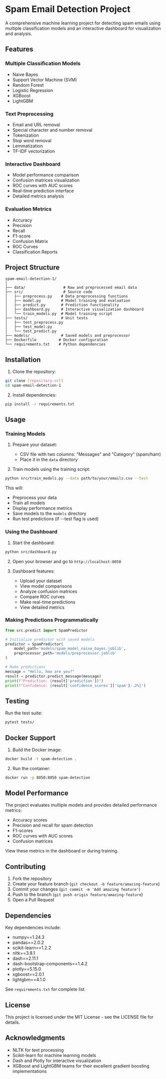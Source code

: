# Spam Email Detection Project

A comprehensive machine learning project for detecting spam emails using multiple classification models and an interactive dashboard for visualization and analysis.

## Features

### Multiple Classification Models
- Naive Bayes
- Support Vector Machine (SVM)
- Random Forest
- Logistic Regression
- XGBoost
- LightGBM

### Text Preprocessing
- Email and URL removal
- Special character and number removal
- Tokenization
- Stop word removal
- Lemmatization
- TF-IDF vectorization

### Interactive Dashboard
- Model performance comparison
- Confusion matrices visualization
- ROC curves with AUC scores
- Real-time prediction interface
- Detailed metrics analysis

### Evaluation Metrics
- Accuracy
- Precision
- Recall
- F1-score
- Confusion Matrix
- ROC Curves
- Classification Reports

## Project Structure
```
spam-email-detection-1/
│
├── data/                 # Raw and preprocessed email data
├── src/                  # Source code
│   ├── preprocess.py    # Data preprocessing functions
│   ├── model.py         # Model training and evaluation
│   ├── predict.py       # Prediction functionality
│   ├── dashboard.py     # Interactive visualization dashboard
│   └── train_models.py  # Model training script
├── tests/               # Unit tests
│   ├── test_preprocess.py
│   ├── test_model.py
│   └── test_predict.py
├── models/              # Saved models and preprocessor
├── Dockerfile          # Docker configuration
└── requirements.txt    # Python dependencies
```

## Installation

1. Clone the repository:
```bash
git clone [repository-url]
cd spam-email-detection-1
```

2. Install dependencies:
```bash
pip install -r requirements.txt
```

## Usage

### Training Models

1. Prepare your dataset:
   - CSV file with two columns: "Messages" and "Category" (spam/ham)
   - Place it in the `data` directory

2. Train models using the training script:
```bash
python src/train_models.py --data path/to/your/emails.csv --test
```

This will:
- Preprocess your data
- Train all models
- Display performance metrics
- Save models to the `models` directory
- Run test predictions (if --test flag is used)

### Using the Dashboard

1. Start the dashboard:
```bash
python src/dashboard.py
```

2. Open your browser and go to `http://localhost:8050`

3. Dashboard features:
   - Upload your dataset
   - View model comparisons
   - Analyze confusion matrices
   - Compare ROC curves
   - Make real-time predictions
   - View detailed metrics

### Making Predictions Programmatically

```python
from src.predict import SpamPredictor

# Initialize predictor with saved models
predictor = SpamPredictor(
    model_path='models/spam_model_naive_bayes.joblib',
    preprocessor_path='models/preprocessor.joblib'
)

# Make predictions
message = "Hello, how are you?"
result = predictor.predict_message(message)
print(f"Prediction: {result['prediction']}")
print(f"Confidence: {result['confidence_scores']['spam']:.2%}")
```

## Testing

Run the test suite:
```bash
pytest tests/
```

## Docker Support

1. Build the Docker image:
```bash
docker build -t spam-detection .
```

2. Run the container:
```bash
docker run -p 8050:8050 spam-detection
```

## Model Performance

The project evaluates multiple models and provides detailed performance metrics:
- Accuracy scores
- Precision and recall for spam detection
- F1-scores
- ROC curves with AUC scores
- Confusion matrices

View these metrics in the dashboard or during training.

## Contributing

1. Fork the repository
2. Create your feature branch (`git checkout -b feature/amazing-feature`)
3. Commit your changes (`git commit -m 'Add amazing feature'`)
4. Push to the branch (`git push origin feature/amazing-feature`)
5. Open a Pull Request

## Dependencies

Key dependencies include:
- numpy==1.24.3
- pandas==2.0.2
- scikit-learn==1.2.2
- nltk==3.8.1
- dash==2.11.1
- dash-bootstrap-components==1.4.2
- plotly==5.15.0
- xgboost==2.0.1
- lightgbm==4.1.0

See `requirements.txt` for complete list.

## License

This project is licensed under the MIT License - see the LICENSE file for details.

## Acknowledgments

- NLTK for text processing
- Scikit-learn for machine learning models
- Dash and Plotly for interactive visualization
- XGBoost and LightGBM teams for their excellent gradient boosting implementations
